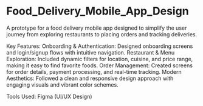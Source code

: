 # Food_Delivery_Mobile_App_Design
A prototype for a food delivery mobile app designed to simplify the user journey from exploring restaurants to placing orders and tracking deliveries.

Key Features:
Onboarding & Authentication: Designed onboarding screens and login/signup flows with intuitive navigation.
Restaurant & Menu Exploration: Included dynamic filters for location, cuisine, and price range, making it easy to find favorite foods.
Order Management: Created screens for order details, payment processing, and real-time tracking.
Modern Aesthetics: Followed a clean and responsive design approach with engaging visuals and vibrant color schemes.

Tools Used:
Figma (UI/UX Design)
